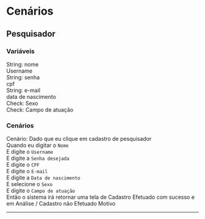 # Cenários

## Pesquisador
### Variáveis

String: nome  
Username  
String: senha  
cpf  
String: e-mail  
data de nascimento  
Check: Sexo  
Check: Campo de atuação  

### Cenários
Cenário:
Dado que eu clique em cadastro de pesquisador  
Quando eu digitar o  ```Nome```  
E digite o ```Username```  
E digite a ```Senha desejada```  
E digite o ```CPF```  
E digite o ```E-mail```  
E digite a ```Data de nascimento```  
E selecione o ```Sexo```  
E digite o ```Campo de atuação```  
Então o sistema irá retornar uma tela de Cadastro Efetuado com sucesso e em Análise / Cadastro não Efetuado Motivo  

------------------------------------------------------------------

